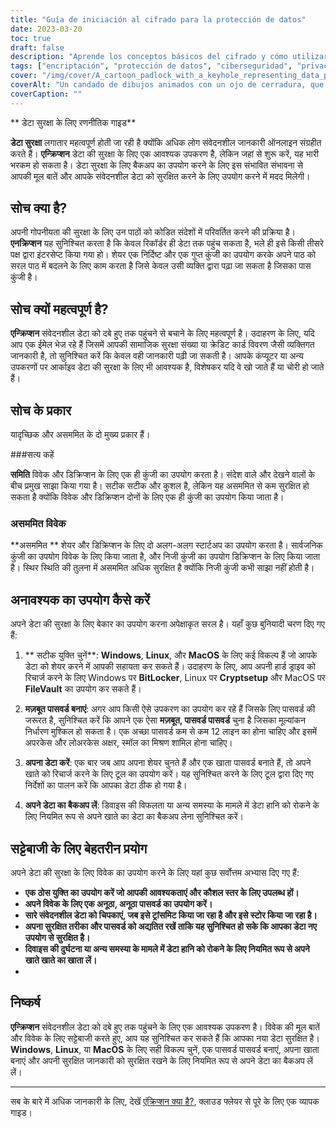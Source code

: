 ```yaml
---
title: "Guía de iniciación al cifrado para la protección de datos"
date: 2023-03-20
toc: true
draft: false
description: "Aprende los conceptos básicos del cifrado y cómo utilizarlo para proteger tus datos confidenciales con esta guía para principiantes sobre el cifrado."
tags: ["encriptación", "protección de datos", "ciberseguridad", "privacidad", "tecnología", "seguridad online", "encriptación simétrica", "encriptación asimétrica", "seguridad", "privacidad en internet", "criptografía", "mensajería encriptada", "seguridad digital", "privacidad de datos", "datos encriptados", "software de encriptación", "encriptación de datos", "seguridad informática", "seguridad en la red", "protección de contraseñas"].
cover: "/img/cover/A_cartoon_padlock_with_a_keyhole_representing_data_protection.png"
coverAlt: "Un candado de dibujos animados con un ojo de cerradura, que representa la protección de datos mediante cifrado".
coverCaption: ""
---
```


** डेटा सुरक्षा के लिए रणनीतिक गाइड**
 
 **डेटा सुरक्षा** लगातार महत्वपूर्ण होती जा रही है क्योंकि अधिक लोग संवेदनशील जानकारी ऑनलाइन संग्रहीत करते हैं। **एन्क्रिप्शन** डेटा की सुरक्षा के लिए एक आवश्यक उपकरण है, लेकिन जहां से शुरू करें, यह भारी भरकम हो सकता है। डेटा सुरक्षा के लिए बैकअप का उपयोग करने के लिए इस संभावित संभावना से आपकी मूल बातें और आपके संवेदनशील डेटा को सुरक्षित करने के लिए उपयोग करने में मदद मिलेगी।
 
 ## सोच क्या है?
 
 अपनी गोपनीयता की सुरक्षा के लिए उन पाठों को कोडित संदेशों में परिवर्तित करने की प्रक्रिया है। **एनक्रिप्शन** यह सुनिश्चित करता है कि केवल रिकॉर्डर ही डेटा तक पहुंच सकता है, भले ही इसे किसी तीसरे पक्ष द्वारा इंटरसेप्ट किया गया हो। शेयर एक निर्दिष्ट और एक गुप्त कुंजी का उपयोग करके अपने पाठ को सरल पाठ में बदलने के लिए काम करता है जिसे केवल उसी व्यक्ति द्वारा पढ़ा जा सकता है जिसका पास कुंजी है।
 
 ## सोच क्यों महत्वपूर्ण है?
 
 **एन्क्रिप्शन** संवेदनशील डेटा को दबे हुए तक पहुंचने से बचाने के लिए महत्वपूर्ण है। उदाहरण के लिए, यदि आप एक ईमेल भेज रहे हैं जिसमें आपकी सामाजिक सुरक्षा संख्या या क्रेडिट कार्ड विवरण जैसी व्यक्तिगत जानकारी है, तो सुनिश्चित करें कि केवल वही जानकारी पढ़ी जा सकती है। आपके कंप्यूटर या अन्य उपकरणों पर आर्काइव डेटा की सुरक्षा के लिए भी आवश्यक है, विशेषकर यदि वे खो जाते हैं या चोरी हो जाते हैं।
 
 ## सोच के प्रकार
 
 यादृच्छिक और असममित के दो मुख्य प्रकार हैं।
 
 ###सत्य कहें
 
 **समिति** विवेक और डिक्रिप्शन के लिए एक ही कुंजी का उपयोग करता है। संदेश वाले और देखने वालों के बीच प्रमुख साझा किया गया है। सटीक सटीक और कुशल है, लेकिन यह असममित से कम सुरक्षित हो सकता है क्योंकि विवेक और डिक्रिप्शन दोनों के लिए एक ही कुंजी का उपयोग किया जाता है।
 
 ### असममित विवेक
 
 **असममित ** शेयर और डिक्रिप्शन के लिए दो अलग-अलग स्टार्टअप का उपयोग करता है। सार्वजनिक कुंजी का उपयोग विवेक के लिए किया जाता है, और निजी कुंजी का उपयोग डिक्रिप्शन के लिए किया जाता है। स्थिर स्थिति की तुलना में असममित अधिक सुरक्षित है क्योंकि निजी कुंजी कभी साझा नहीं होती है।
 
 ## अनावश्यक का उपयोग कैसे करें
 
 अपने डेटा की सुरक्षा के लिए बेकार का उपयोग करना अपेक्षाकृत सरल है। यहाँ कुछ बुनियादी चरण दिए गए हैं:
 
 1. ** सटीक युक्ति चुनें**: **Windows**, **Linux**, और **MacOS** के लिए कई विकल्प हैं जो आपके डेटा को शेयर करने में आपकी सहायता कर सकते हैं। उदाहरण के लिए, आप अपनी हार्ड ड्राइव को रिचार्ज करने के लिए Windows पर **BitLocker**, Linux पर **Cryptsetup** और MacOS पर **FileVault** का उपयोग कर सकते हैं।
 
 2. **मज़बूत पासवर्ड बनाएं**: अगर आप किसी ऐसे उपकरण का उपयोग कर रहे हैं जिसके लिए पासवर्ड की जरूरत है, सुनिश्चित करें कि आपने एक ऐसा **मज़बूत, पासवर्ड पासवर्ड** चुना है जिसका मूल्यांकन निर्धारण मुश्किल हो सकता है। एक अच्छा पासवर्ड कम से कम 12 लाइन का होना चाहिए और इसमें अपरकेस और लोअरकेस अक्षर, स्मॉल का मिश्रण शामिल होना चाहिए।
 
 3. **अपना डेटा करें**: एक बार जब आप अपना शेयर चुनते हैं और एक खाता पासवर्ड बनाते हैं, तो अपने खाते को रिचार्ज करने के लिए टूल का उपयोग करें। यह सुनिश्चित करने के लिए टूल द्वारा दिए गए निर्देशों का पालन करें कि आपका डेटा ठीक हो गया है।
 
 4. **अपने डेटा का बैकअप लें**: डिवाइस की विफलता या अन्य समस्या के मामले में डेटा हानि को रोकने के लिए नियमित रूप से अपने खाते का डेटा का बैकअप लेना सुनिश्चित करें।
 
 ## सट्टेबाजी के लिए बेहतरीन प्रयोग
 
 अपने डेटा की सुरक्षा के लिए विवेक का उपयोग करने के लिए यहां कुछ सर्वोत्तम अभ्यास दिए गए हैं:
 
 - **एक ठोस युक्ति का उपयोग करें जो आपकी आवश्यकताएं और कौशल स्तर के लिए उपलब्ध हों।**
 - **अपने विवेक के लिए एक अनूठा, अनूठा पासवर्ड का उपयोग करें।**
 - **सारे संवेदनशील डेटा को चिपकाएं, जब इसे ट्रांसमिट किया जा रहा है और इसे स्टोर किया जा रहा है।**
 - **अपना सुरक्षित तरीका और पासवर्ड को अद्यतित रखें ताकि यह सुनिश्चित हो सके कि आपका डेटा नए उपयोग से सुरक्षित है।**
 - **दिवाइस की दुर्घटना या अन्य समस्या के मामले में डेटा हानि को रोकने के लिए नियमित रूप से अपने खाते खाते का खाता लें।**
 -
 ## निष्कर्ष
 
 **एन्क्रिप्शन** संवेदनशील डेटा को दबे हुए तक पहुंचने के लिए एक आवश्यक उपकरण है। विवेक की मूल बातें और विवेक के लिए सट्टेबाजी करते हुए, आप यह सुनिश्चित कर सकते हैं कि आपका नया डेटा सुरक्षित है। **Windows**, **Linux**, या **MacOS** के लिए सही विकल्प चुनें, एक पासवर्ड पासवर्ड बनाएं, अपना खाता बनाएं और अपनी सुरक्षित जानकारी को सुरक्षित रखने के लिए नियमित रूप से अपने डेटा का बैकअप लें लें।
 
 ______
 
 सब के बारे में अधिक जानकारी के लिए, देखें [एंक्रिप्शन क्या है?](https://www.cloudflare.com/learning/ssl/what-is-encryption/), क्लाउड फ्लेयर से पूरे के लिए एक व्यापक गाइड।
